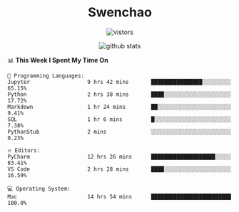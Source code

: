 <h1 align="center">Swenchao</h3>

<p align="center">
  <img src="https://visitor-badge.glitch.me/badge?page_id=Swenchao" alt="vistors" />
</p>

<p align="center">
  <img src="https://github-readme-stats.vercel.app/api?username=Swenchao&count_private=true&show_icons=true&theme=vue-dark&hide_title=true" alt="github stats" />
</p>

<!--START_SECTION:waka-->
📊 **This Week I Spent My Time On** 

```text
💬 Programming Languages: 
Jupyter                  9 hrs 42 mins       ████████████████░░░░░░░░░   65.15% 
Python                   2 hrs 38 mins       ████░░░░░░░░░░░░░░░░░░░░░   17.72% 
Markdown                 1 hr 24 mins        ██░░░░░░░░░░░░░░░░░░░░░░░   9.41% 
SQL                      1 hr 6 mins         █░░░░░░░░░░░░░░░░░░░░░░░░   7.38% 
PythonStub               2 mins              ░░░░░░░░░░░░░░░░░░░░░░░░░   0.23%

🔥 Editors: 
PyCharm                  12 hrs 26 mins      ████████████████████░░░░░   83.41% 
VS Code                  2 hrs 28 mins       ████░░░░░░░░░░░░░░░░░░░░░   16.59%

💻 Operating System: 
Mac                      14 hrs 54 mins      █████████████████████████   100.0%

```


<!--END_SECTION:waka-->
